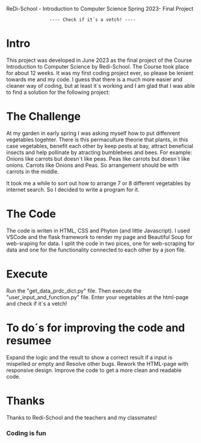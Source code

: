 ReDi-School - Introduction to Computer Science Spring 2023- Final Project

                    ---- Check if it´s a vetch! ----

# Intro

This project was developed in June 2023 as the final project of the Course
Introduction to Computer Science by Redi-School. The Course took place for
about 12 weeks. 
It was my first coding project ever, so please be lenient towards me and my
code. I guess that there is a much more easier and cleaner way of coding,
but at least it´s working and I am glad that I was able to find a solution
for the following project:

# The Challenge

At my garden in early spring I was asking myself how to put diffenrent vegetables 
togehter.
There is this permaculture theorie that plants, in this case vegetables,
benefit each other by keep pests at bay, attract beneficial insects and help 
pollinate by atracting bumblebees and bees.
For example: Onions like carrots but doesn´t like peas.
             Peas like carrots but doesn´t like onions.
             Carrots like Onions and Peas.
             So arrangement should be with carrots in the middle.

It took me a while to sort out how to arrange 7 or 8 different vegetables 
by internet search. So I decided to write a program for it.

# The Code

The code is writen in HTML, CSS and Phyton (and little Javascript). I used VSCode and the flask framework to render my page and Beautiful Soup for 
web-sraping for data. I split the code in two pices, one for web-scraping for data and one for the functionality connected to each other by a json file.

# Execute

Run the "get_data_prdc_dict.py" file. Then execute the "user_input_and_function.py" file. Enter your vegetables at the html-page and check if it´s a vetch!

# To do´s for improving the code and resumee 

Expand the logic and the result to show a correct result if a input is mispelled or empty and
Resolve other bugs. 
Rework the HTML-page with responsive design.
Improve the code to get a more clean and readable code.

# Thanks

Thanks to Redi-School and the teachers and my classmates!

### Coding is fun ###